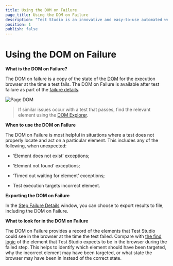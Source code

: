 ```yaml
---
title: Using the DOM on Failure
page_title: Using the DOM on Failure
description: "Test Studio is an innovative and easy-to-use automated web, WPF and load testing solution. Test Studio tests support essential technologies like ASP.NET AJAX, Silverlight, PHP and MVC. HTML5, Testing framework, functional testing, performance testing, load testing, exploratory testing, manual testing."
position: 1
publish: false
---
```

# Using the DOM on Failure


**What is the DOM on Failure?**

The DOM on failure is a copy of the state of the <a href="/features/elements-menu/dom-explorer" target="_blank">DOM</a> for the execution browser at the time a test fails. The DOM on Failure is available after test failure as part of the <a href="/getting-started/test-results/step-failure-details" target="_blank">failure details</a>. 

![Page DOM][1]

> If similar issues occur with a test that passes, find the relevant element using the <a href="/features/elements-menu/dom-explorer" target="_blank">DOM Explorer</a>.

**When to use the DOM on Failure**

The DOM on Failure is most helpful in situations where a test does not properly locate and act on a particular element. This includes any of the following, when unexpected:

- ‘Element does not exist’ exceptions;

- ‘Element not found’ exceptions;

- ‘Timed out waiting for element’ exceptions;

- Test execution targets incorrect element.

**Exporting the DOM on Failure**

In the <a href="/getting-started/test-results/step-failure-details" target="_blank">Step Failure Details</a> window, you can choose to export results to file, including the DOM on Failure.

**What to look for in the DOM on Failure**

The DOM on Failure provides a record of the elements that Test Studio could see in the browser at the time the test failed. Compare with <a href="/features/elements-explorer/find-element" target="_blank">the find logic</a> of the element that Test Studio expects to be in the browser during the failed step. This helps to identify which element should have been targeted, why the incorrect element may have been targeted, or what state the browser may have been in instead of the correct state.

[1]: /img/troubleshooting-guide/troubleshooting-tools-tg/using-the-dom-on-failure/fig1.png